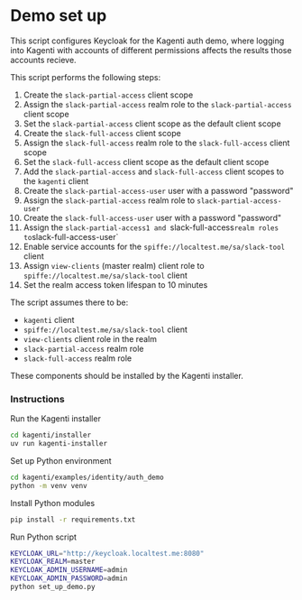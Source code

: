 # Demo set up

This script configures Keycloak for the Kagenti auth demo, where logging into Kagenti with accounts of different permissions affects the results those accounts recieve.

This script performs the following steps:
1) Create the `slack-partial-access` client scope
2) Assign the `slack-partial-access` realm role to the `slack-partial-access` client scope
3) Set the `slack-partial-access` client scope as the default client scope
4) Create the `slack-full-access` client scope
5) Assign the `slack-full-access` realm role to the `slack-full-access` client scope
6) Set the `slack-full-access` client scope as the default client scope
7) Add the `slack-partial-access` and `slack-full-access` client scopes to the `kagenti` client
8) Create the `slack-partial-access-user` user with a password "password"
9) Assign the `slack-partial-access` realm role to `slack-partial-access-user`
10) Create the `slack-full-access-user` user with a password "password"
11) Assign the `slack-partial-access1 and `slack-full-access` realm roles to `slack-full-access-user`
12) Enable service accounts for the `spiffe://localtest.me/sa/slack-tool` client
13) Assign `view-clients` (master realm) client role to `spiffe://localtest.me/sa/slack-tool` client
14) Set the realm access token lifespan to 10 minutes

The script assumes there to be:
* `kagenti` client
* `spiffe://localtest.me/sa/slack-tool` client
* `view-clients` client role in the realm
* `slack-partial-access` realm role
* `slack-full-access` realm role

These components should be installed by the Kagenti installer.

### Instructions

Run the Kagenti installer

```sh
cd kagenti/installer
uv run kagenti-installer
```

Set up Python environment

```sh
cd kagenti/examples/identity/auth_demo
python -m venv venv
```

Install Python modules

```sh
pip install -r requirements.txt
```

Run Python script

```sh
KEYCLOAK_URL="http://keycloak.localtest.me:8080"
KEYCLOAK_REALM=master
KEYCLOAK_ADMIN_USERNAME=admin
KEYCLOAK_ADMIN_PASSWORD=admin
python set_up_demo.py
```
